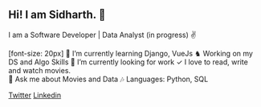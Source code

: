 ## Hi! I am Sidharth. 👋

I am a Software Developer | Data Analyst (in progress) ✌

   [font-size: 20px] 🌱 I’m currently learning Django, VueJs
    ♞ Working on my DS and Algo Skills
    🔭 I’m currently looking for work
    ✓ I love to read, write and watch movies.  
    💬 Ask me about Movies and Data
    🎶 Languages: Python, SQL 
    

[Twitter](https://twitter.com/siddbadal)  [Linkedin](https://www.linkedin.com/in/siddharthbadal/) 
   
       
<!--
**Siddharthbadal/Siddharthbadal** is a ✨ _special_ ✨ repository because its `README.md` (this file) appears on your GitHub profile.

Here are some ideas to get you started:

- 🔭 I’m currently working on ...
- 🌱 I’m currently learning ...
- 👯 I’m looking to collaborate on ...
- 🤔 I’m looking for help with ...
- 💬 Ask me about ...
- 📫 How to reach me: ...
- 😄 Pronouns: ...
- ⚡ Fun fact: ...
-->
